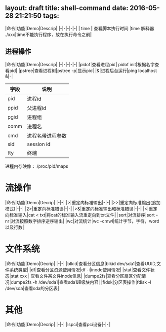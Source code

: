 layout: draft
title: shell-command
date: 2016-05-28 21:21:50
tags:
---
|命令|功能|Demo|Descrip|
|-|-|-|-|-|
| time | 查看脚本执行时间 |time 解释器 ./xxx|time不能执行程序，放在执行命令之前|


## 进程操作 ##

|命令|功能|Demo|Descrip|
|-|-|-|-|-|
|pidof|查看进程pid| pidof init|根据名字查看pid|
|pstree|查看进程树|pstree -p|显示pid|
|&|进程后台运行|ping localhost &|-|

|字段|说明|
|-|-|
|pid|进程id|
|ppid|父进程id|
|pgid|进程组|
|comm|进程名|
|cmd|进程名带进程参数|
|sid|session id|
|tty|终端|

进程内存映像： /proc/pid/maps

# 流操作 #
|命令|功能|Demo|Decrip|
|-|-|
|>|重定向标准输出|-|-|
|>>|重定向标准输出(追加模式)|-|-|
|2>|重定向标准错误|-|-|
|>&|重定向标准输出和标准错误|-|-|
|<|重定向标准输入|cat < txt|将cat的标准输入流重定向到txt文件|
|sort|对流排序|sort -nr|对流按照数字排序逆序输出|
|wc|对流统计|wc -cmwl|统计字节，字符，word以及行数|


# 文件系统 #

|命令|功能|Demo|Decrip|
|-|-|
|blkid|查看分区信息|blkid dev/sda1|查看UUID,文件系统类型|
|df|查看分区资源使用情况|df -i|inode使用情况|
|stat|查看文件状态|stat xxx | 查看文件某文件inode信息|
|dumpe2fs|查看分区扇区分配情况|dumpe2fs -h /dev/sda1|查看sda1超级块内容|
|fidsk|分区表操作|fdisk -l /dev/sda|查看sda的分区表|

# 其他 #

|命令|功能|Demo|Decrip|
|-|-|
|lspci|查看pci设备|-|-|
